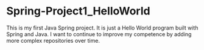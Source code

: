 # Spring-Project1_HelloWorld
This is my first Java Spring project. It is just a Hello World program built with Spring and Java. I want to continue to improve my
competence by adding more complex repositories over time. 

